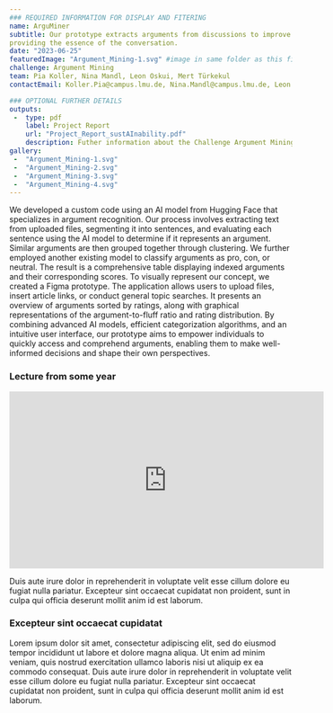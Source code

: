 ```yaml
---
### REQUIRED INFORMATION FOR DISPLAY AND FITERING
name: ArguMiner
subtitle: Our prototype extracts arguments from discussions to improve decision-making by
providing the essence of the conversation.
date: "2023-06-25"
featuredImage: "Argument_Mining-1.svg" #image in same folder as this file
challenge: Argument Mining
team: Pia Koller, Nina Mandl, Leon Oskui, Mert Türkekul
contactEmail: Koller.Pia@campus.lmu.de, Nina.Mandl@campus.lmu.de, Leon.Oskui@campus.lmu.de, M.Tuerkekul@campus.lmu.de

### OPTIONAL FURTHER DETAILS
outputs:
 -  type: pdf
    label: Project Report
    url: "Project_Report_sustAInability.pdf"
    description: Futher information about the Challenge Argument Mining
gallery:
 -  "Argument_Mining-1.svg"
 -  "Argument_Mining-2.svg"
 -  "Argument_Mining-3.svg"
 -  "Argument_Mining-4.svg"
---
```


We developed a custom code using an AI model from Hugging Face that specializes in argument recognition. Our process involves extracting text from uploaded files, segmenting it into sentences, and evaluating each sentence using the AI model to determine if it represents an argument. Similar arguments are then grouped together through clustering. We further employed another existing model to classify arguments as pro, con, or neutral. The result is a comprehensive table displaying indexed arguments and their corresponding scores. To visually represent our concept, we created a Figma prototype. The application allows users to upload files, insert article links, or conduct general topic searches. It presents an overview of arguments sorted by ratings, along with graphical representations of the argument-to-fluff ratio and rating distribution. By combining advanced AI models, efficient categorization algorithms, and an intuitive user interface, our prototype aims to empower individuals to quickly access and comprehend arguments, enabling them to make well-informed decisions and shape their own perspectives.

### Lecture from some year 

<iframe width="560" height="315" src="https://www.youtube-nocookie.com/embed/kjThZ6tSHdc" title="YouTube video player" frameborder="0" allow="accelerometer; autoplay; clipboard-write; encrypted-media; gyroscope; picture-in-picture; web-share" allowfullscreen></iframe>

Duis aute irure dolor in reprehenderit in voluptate velit esse cillum dolore eu fugiat nulla pariatur. Excepteur sint occaecat cupidatat non proident, sunt in culpa qui officia deserunt mollit anim id est laborum.

### Excepteur sint occaecat cupidatat 

Lorem ipsum dolor sit amet, consectetur adipiscing elit, sed do eiusmod tempor incididunt ut labore et dolore magna aliqua. Ut enim ad minim veniam, quis nostrud exercitation ullamco laboris nisi ut aliquip ex ea commodo consequat. Duis aute irure dolor in reprehenderit in voluptate velit esse cillum dolore eu fugiat nulla pariatur. Excepteur sint occaecat cupidatat non proident, sunt in culpa qui officia deserunt mollit anim id est laborum.

